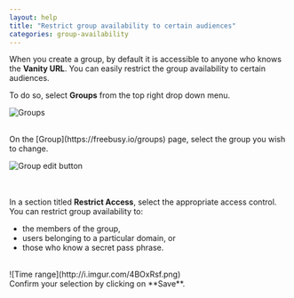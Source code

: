 ```yaml
---
layout: help
title: "Restrict group availability to certain audiences"
categories: group-availability
---
```


When you create a group, by default it is accessible to anyone who knows the **Vanity URL**.
You can easily restrict the group availability to certain audiences.

To do so, select **Groups** from the top right drop down menu.

![Groups](https://imgur.com/5t0ZosS.png)

<br>
On the [Group](https://freebusy.io/groups) page, select the group you wish to change.
<br>

![Group edit button](http://i.imgur.com/8A2PSmr.png)

<br><br>
In a section titled **Restrict Access**, select the appropriate access control.
You can restrict group availability to:

- the members of the group, 
- users belonging to a particular domain, or
- those who know a secret pass phrase.

<br>
![Time range](http://i.imgur.com/4BOxRsf.png)

<br>
Confirm your selection by clicking on **Save**.
